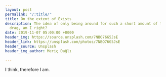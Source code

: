 ```yaml
---
layout: post
permalink: "/:title/"
title: On the extent of Exists
description: The idea of only being around for such a short amount of time. What a
  drag, am I right?
date: 2019-11-07 05:00:00 +0000
header_img: https://source.unsplash.com/7NBO76G5JsE
header_link: https://unsplash.com/photos/7NBO76G5JsE
header_source: Unsplash
header_img_author: Meriç Dağlı

---
```

I think, therefore I am.
